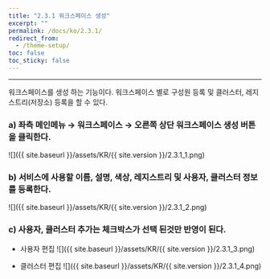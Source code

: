```yaml
---
title: "2.3.1 워크스페이스 생성"
excerpt: ""
permalink: /docs/ko/2.3.1/
redirect_from:
  - /theme-setup/
toc: false
toc_sticky: false
---
```


---
워크스페이스를 생성 하는 기능이다. 워크스페이스 별로 구성원 등록 및 클러스터, 레지스트리\(저장소\) 등록을 할 수 있다.

### a\) 좌측 메인메뉴 → 워크스페이스 → 오른쪽 상단 워크스페이스 생성 버튼을 클릭한다.
![]({{ site.baseurl }}/assets/KR/{{ site.version }}/2.3.1_1.png)

### b\) 서비스에 사용할 이름, 설명, 색상, 레지스트리 및 사용자, 클러스터 정보를 등록한다.
![]({{ site.baseurl }}/assets/KR/{{ site.version }}/2.3.1_2.png)

### c\) 사용자, 클러스터 추가는 체크박스가 선택 된것만 반영이 된다.

* 사용자 편집
![]({{ site.baseurl }}/assets/KR/{{ site.version }}/2.3.1_3.png)

* 클러스터 편집
![]({{ site.baseurl }}/assets/KR/{{ site.version }}/2.3.1_4.png)
